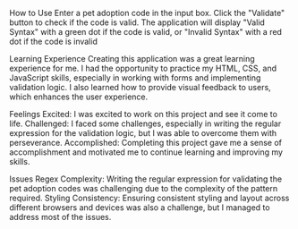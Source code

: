 How to Use
Enter a pet adoption code in the input box.
Click the "Validate" button to check if the code is valid.
The application will display "Valid Syntax" with a green dot if the code is valid, or "Invalid Syntax" with a red dot if the code is invalid

Learning Experience
Creating this application was a great learning experience for me. I had the opportunity to practice my HTML, CSS, and JavaScript skills, especially in working with forms and implementing validation logic. I also learned how to provide visual feedback to users, which enhances the user experience.

Feelings
Excited: I was excited to work on this project and see it come to life.
Challenged: I faced some challenges, especially in writing the regular expression for the validation logic, but I was able to overcome them with perseverance.
Accomplished: Completing this project gave me a sense of accomplishment and motivated me to continue learning and improving my skills.

Issues
Regex Complexity: Writing the regular expression for validating the pet adoption codes was challenging due to the complexity of the pattern required.
Styling Consistency: Ensuring consistent styling and layout across different browsers and devices was also a challenge, but I managed to address most of the issues.